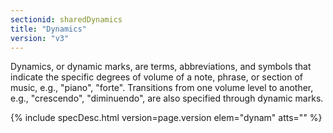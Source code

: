 ```yaml
---
sectionid: sharedDynamics
title: "Dynamics"
version: "v3"
---
```




Dynamics, or dynamic marks, are terms, abbreviations, and symbols that indicate the
specific degrees of volume of a note, phrase, or section of music, e.g., "piano",
"forte".
Transitions from one volume level to another, e.g., "crescendo", "diminuendo", are
also
specified through dynamic marks.



{% include specDesc.html version=page.version elem="dynam" atts="" %}




